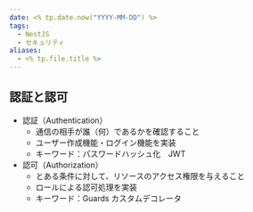 ```yaml
---
date: <% tp.date.now("YYYY-MM-DD") %>
tags:
  - NestJS
  - セキュリティ
aliases:
  - <% tp.file.title %>
---
```

## 認証と認可

- 認証（Authentication）
	- 通信の相手が誰（何）であるかを確認すること
	- ユーザー作成機能・ログイン機能を実装
	- キーワード：パスワードハッシュ化　JWT 
- 認可（Authorization）
	- とある条件に対して、リソースのアクセス権限を与えること
	- ロールによる認可処理を実装 
	- キーワード：Guards カスタムデコレータ